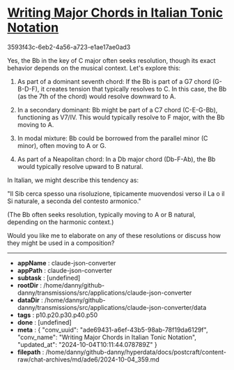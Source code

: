 # [Writing Major Chords in Italian Tonic Notation](https://claude.ai/chat/ade69431-a6ef-43b5-98ab-78f19da6129f)

3593f43c-6eb2-4a56-a723-e1ae17ae0ad3

 Yes, the Bb in the key of C major often seeks resolution, though its exact behavior depends on the musical context. Let's explore this:

1. As part of a dominant seventh chord:
   If the Bb is part of a G7 chord (G-B-D-F), it creates tension that typically resolves to C. In this case, the Bb (as the 7th of the chord) would resolve downward to A.

2. In a secondary dominant:
   Bb might be part of a C7 chord (C-E-G-Bb), functioning as V7/IV. This would typically resolve to F major, with the Bb moving to A.

3. In modal mixture:
   Bb could be borrowed from the parallel minor (C minor), often moving to A or G.

4. As part of a Neapolitan chord:
   In a Db major chord (Db-F-Ab), the Bb would typically resolve upward to B natural.

In Italian, we might describe this tendency as:

"Il Sib cerca spesso una risoluzione, tipicamente muovendosi verso il La o il Si naturale, a seconda del contesto armonico."

(The Bb often seeks resolution, typically moving to A or B natural, depending on the harmonic context.)

Would you like me to elaborate on any of these resolutions or discuss how they might be used in a composition?

---

* **appName** : claude-json-converter
* **appPath** : claude-json-converter
* **subtask** : [undefined]
* **rootDir** : /home/danny/github-danny/transmissions/src/applications/claude-json-converter
* **dataDir** : /home/danny/github-danny/transmissions/src/applications/claude-json-converter/data
* **tags** : p10.p20.p30.p40.p50
* **done** : [undefined]
* **meta** : {
  "conv_uuid": "ade69431-a6ef-43b5-98ab-78f19da6129f",
  "conv_name": "Writing Major Chords in Italian Tonic Notation",
  "updated_at": "2024-10-04T10:11:44.078789Z"
}
* **filepath** : /home/danny/github-danny/hyperdata/docs/postcraft/content-raw/chat-archives/md/ade6/2024-10-04_359.md